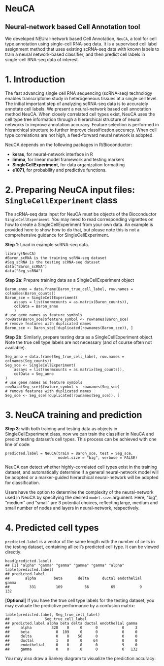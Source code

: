 # NeuCA
## Neural-network based Cell Annotation tool

We developed NEUral-network based Cell Annotation, `NeuCA`, a tool for cell type annotation using single-cell RNA-seq data. It is a supervised cell label assignment method that uses existing scRNA-seq data with known labels to train a neural network-based classifier, and then predict cell labels in single-cell RNA-seq data of interest.

# 1. Introduction
The fast advancing single cell RNA sequencing (scRNA-seq) technology enables transcriptome study in heterogeneous tissues at a single cell level. The initial important step of analyzing scRNA-seq data is to accurately annotate cell labels. We present a neural-network based cell annotation method NeuCA. When closely correlated cell types exist, NeuCA uses the cell type tree information through a hierarchical structure of neural networks to improve annotation accuracy. Feature selection is performed in hierarchical structure to further improve classification accuracy. When cell type correlations are not high, a feed-forward neural network is adopted.

NeuCA depends on the following packages in R/Bioconductor:

- **keras**, for neural-network interface in R
- **limma**, for linear model framework and testing markers
- **SingleCellExperiment**, for data organization formatting
- **e1071**, for probability and predictive functions.


# 2. Preparing NeuCA input files: `SingleCellExperiment` class

The scRNA-seq data input for NeuCA must be objects of the Bioconductor `SingleCellExperiment`. You may need to read corresponding vignettes on how to create a SingleCellExperiment from your own data. An example is provided here to show how to do that, but please note this is not a comprehensive guidance for SingleCellExperiment.

**Step 1**: Load in example scRNA-seq data.
```
library(NeuCA)
#Baron_scRNA is the training scRNA-seq dataset
#Seg_scRNA is the testing scRNA-seq dataset
data("Baron_scRNA")
data("Seg_scRNA")
```

**Step 2a**: Prepare training data as a SingleCellExperiment object
```
Baron_anno = data.frame(Baron_true_cell_label, row.names = colnames(Baron_counts))
Baron_sce = SingleCellExperiment(
    assays = list(normcounts = as.matrix(Baron_counts)),
    colData = Baron_anno
    )
# use gene names as feature symbols
rowData(Baron_sce)$feature_symbol <- rownames(Baron_sce)
# remove features with duplicated names
Baron_sce <- Baron_sce[!duplicated(rownames(Baron_sce)), ]
```

**Step 2b**: Similarly, prepare testing data as a SingleCellExperiment object. Note the true cell type labels are not necessary (and of course often not available).
```
Seg_anno = data.frame(Seg_true_cell_label, row.names = colnames(Seg_counts))
Seg_sce <- SingleCellExperiment(
    assays = list(normcounts = as.matrix(Seg_counts)),
    colData = Seg_anno
)
# use gene names as feature symbols
rowData(Seg_sce)$feature_symbol <- rownames(Seg_sce)
# remove features with duplicated names
Seg_sce <- Seg_sce[!duplicated(rownames(Seg_sce)), ]
```

# 3. NeuCA training and prediction
**Step 3**: with both training and testing data as objects in SingleCellExperiment class, now we can train the classifier in NeuCA and predict testing dataset’s cell types. This process can be achieved with one line of code:
```
predicted.label = NeuCA(train = Baron_sce, test = Seg_sce, 
                        model.size = "big", verbose = FALSE)
```
NeuCA can detect whether highly-correlated cell types exist in the training dataset, and automatically determine if a general neural-network model will be adopted or a marker-guided hierarchical neural-network will be adopted for classification.

Users have the option to determine the complexity of the neural-network used in NeuCA by specifying the desired `model.size` argument. Here, “big”, “medium” and “small” are 3 potential choices, reflecting large, medium and small number of nodes and layers in neural-network, respectively.


# 4. Predicted cell types
`predicted.label` is a vector of the same length with the number of cells in the testing dataset, containing all cell’s predicted cell type. It can be viewed directly:
```
head(predicted.label)
## [1] "alpha" "gamma" "gamma" "gamma" "gamma" "alpha"
table(predicted.label)
## predicted.label
##       alpha        beta       delta      ductal endothelial       gamma 
##         331         109          56          65           9         132
```

[**Optional**] If you have the true cell type labels for the testing dataset, you may evaluate the predictive performance by a confusion matrix:
```
table(predicted.label, Seg_true_cell_label)
##                Seg_true_cell_label
## predicted.label alpha beta delta ductal endothelial gamma
##     alpha         328    0     0      0           0     3
##     beta            0  109     0      0           0     0
##     delta           0    0    56      0           0     0
##     ductal          1    0     0     64           0     0
##     endothelial     0    0     0      0           9     0
##     gamma           0    0     0      0           0   132
```
You may also draw a Sankey diagram to visualize the prediction accuracy:
